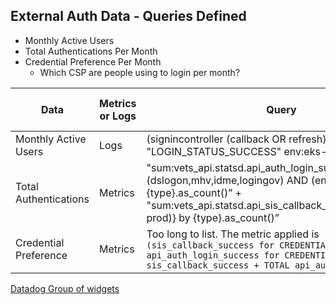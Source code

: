 ## External Auth Data - Queries Defined

- Monthly Active Users
- Total Authentications Per Month
- Credential Preference Per Month
   - Which CSP are people using to login per month?

| Data | Metrics or Logs | Query | Link to DD Widget | Link to SiS Code | Link to SSOe Code |
| --- | --- | --- | --- | --- | --- |
| Monthly Active Users | Logs | (signincontroller (callback OR refresh)) OR "LOGIN_STATUS_SUCCESS" env:eks-prod | [Link](https://vagov.ddog-gov.com/dashboard/e3q-6kp-9r4/vagov-identity-stats-public?fromUser=false&refresh_mode=paused&view=spans&from_ts=1714327639555&to_ts=1716919639555&live=false&tile_focus=1435425616298618) | [SiS Log](https://github.com/department-of-veterans-affairs/vets-api/blob/master/app/controllers/v0/sign_in_controller.rb#L311) | [SSOe Log](https://github.com/department-of-veterans-affairs/vets-api/blob/master/app/controllers/v1/sessions_controller.rb#L391) // [Payload](https://github.com/department-of-veterans-affairs/vets-api/blob/master/app/controllers/concerns/authentication_and_sso_concerns.rb#L141) |
| Total Authentications | Metrics | "sum:vets_api.statsd.api_auth_login_success{type IN (dslogon,mhv,idme,logingov) AND (env:eks-prod)} by {type}.as_count()” + "sum:vets_api.statsd.api_sis_callback_success{(env:eks-prod)} by {type}.as_count()” | [Link](https://vagov.ddog-gov.com/dashboard/e3q-6kp-9r4/vagov-identity-stats-public?fromUser=true&refresh_mode=paused&view=spans&from_ts=1716988743250&to_ts=1717003143250&live=false&tile_focus=7062638735213996) | [SiS Metric](https://github.com/department-of-veterans-affairs/vets-api/blob/master/app/controllers/v0/sign_in_controller.rb#L312) | [SSOe Metric](https://github.com/department-of-veterans-affairs/vets-api/blob/master/app/controllers/v1/sessions_controller.rb#L277) |
| Credential Preference | Metrics | Too long to list. The metric applied is `(sis_callback_success for CREDENTIAL + api_auth_login_success for CREDENTIAL) / (TOTAL sis_callback_success + TOTAL api_auth_login_success)` | [Link](https://vagov.ddog-gov.com/dashboard/e3q-6kp-9r4/vagov-identity-stats-public?fromUser=true&refresh_mode=paused&view=spans&from_ts=1716988743295&to_ts=1717003143295&live=false&tile_focus=7405270615721338) | Same as total authentications | Same as total authentications |

[Datadog Group of widgets](https://vagov.ddog-gov.com/dashboard/e3q-6kp-9r4/vagov-identity-stats-public?fromUser=false&refresh_mode=paused&view=spans&from_ts=1714327639555&to_ts=1716919639555&live=false&tile_focus=1435425616298618)
